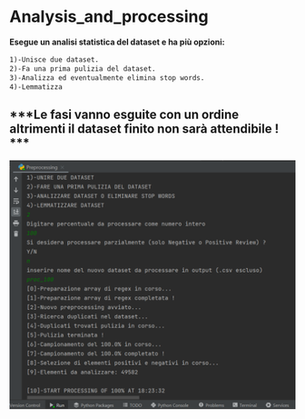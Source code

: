 # Analysis_and_processing
 
 __Esegue un analisi statistica del dataset e ha più opzioni:__ 
     
    1)-Unisce due dataset.
    2)-Fa una prima pulizia del dataset.
    3)-Analizza ed eventualmente elimina stop words.
    4)-Lemmatizza

## ***Le fasi vanno esguite con un ordine altrimenti il dataset finito non sarà attendibile ! ***

![Screenshot](MyScripts/OUTPUTS/Fasi_di_pulizia/1a_Fase.png)
